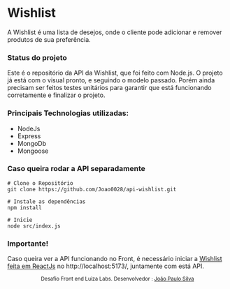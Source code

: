 # Wishlist
A Wishlist é uma lista de desejos, onde o cliente pode adicionar e remover produtos de sua preferência.


### Status do projeto

Este é o repositório da API da Wishlist, que foi feito com Node.js. 
O projeto já está com o visual pronto, e seguindo o modelo passado. Porém ainda precisam ser feitos testes unitários para garantir que está funcionando corretamente e finalizar o projeto.

### Principais Technologias utilizadas:
- NodeJs
- Express
- MongoDb
- Mongoose

### Caso queira rodar a API separadamente
```
# Clone o Repositório
git clone https://github.com/Joao0028/api-wishlist.git
```

```
# Instale as dependências
npm install
```

```
# Inicie
node src/index.js
```

### Importante!
Caso queira ver a API funcionando no Front, é necessário iniciar a <a href="https://github.com/Joao0028/api-wishlist" target="_blank">Wishlist feita em ReactJs</a> no http://localhost:5173/, juntamente com está API.

<div align="center">
  <sub>Desafio Front end Luiza Labs. Desenvolvedor :
    <a href="https://github.com/Joao0028">João Paulo Silva</a>
  </sub>
</div>
